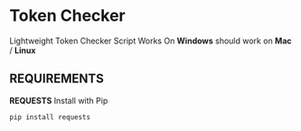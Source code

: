 # **Token Checker**
Lightweight Token Checker Script
Works On **Windows** should work on **Mac** / **Linux**

## REQUIREMENTS
**REQUESTS**
Install with Pip
```python
pip install requests
```
